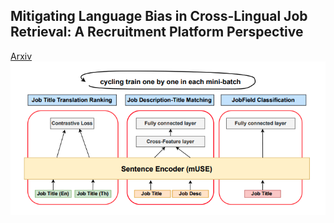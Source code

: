 ## Mitigating Language Bias in Cross-Lingual Job Retrieval: A Recruitment Platform Perspective
[Arxiv](https://arxiv.org/pdf/2502.03220)  
![preview](assets/preview.png)